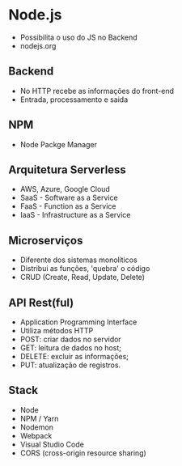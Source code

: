 # Node.js
- Possibilita o uso do JS no Backend
- nodejs.org 

## Backend
- No HTTP recebe as informações do front-end 
- Entrada, processamento e saida

## NPM 
- Node Packge Manager 

## Arquitetura Serverless
- AWS, Azure, Google Cloud
- SaaS - Software as a Service 
- FaaS - Function as a Service 
- IaaS - Infrastructure as a Service 

## Microserviços
- Diferente dos sistemas monolíticos 
- Distribui as funções, 'quebra' o código 
- CRUD (Create, Read, Update, Delete)

## API Rest(ful)
- Application Programming Interface 
- Utiliza métodos HTTP
- POST: criar dados no servidor
- GET: leitura de dados no host;
- DELETE: excluir as informações;
- PUT: atualização de registros. 

## Stack 
- Node
- NPM / Yarn
- Nodemon
- Webpack
- Visual Studio Code
- CORS (cross-origin resource sharing)